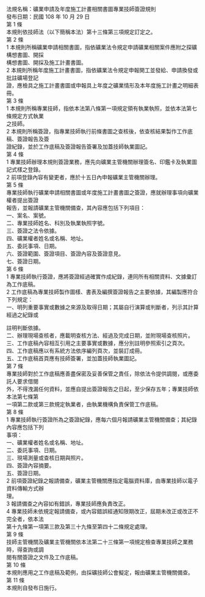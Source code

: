 法規名稱：礦業申請及年度施工計畫相關書圖專業技師簽證規則  
發布日期：民國 108 年 10 月 29 日  
第 1 條  
本規則依技師法（以下簡稱本法）第十三條第三項規定訂定之。  
第 2 條  
1 本規則所稱礦業申請相關書圖，指依礦業法令規定申請礦業相關案件應附之探礦構想書圖、開採  
構想書圖、開採及施工計畫書圖。  
2 本規則所稱年度施工計畫書圖，指依礦業法令規定申報開工並發給、申請換發或批註礦場登記  
證，應檢具之施工計畫書圖或申報具上年度之礦業情形及本年度施工計畫之明細表冊。  
第 3 條  
1 本規則所稱專業技師，指依本法第八條第一項規定領有執業執照，並依本法第七條規定方式執業  
之技師。  
2 本規則所稱簽證，指專業技師執行前條書圖之查核後，依查核結果製作工作底稿、簽證報告及簽  
證紀錄，並於工作底稿及簽證報告簽署及加蓋技師執業圖記。  
第 4 條  
1 專業技師辦理本規則簽證業務，應先向礦業主管機關辦理簽名、印鑑卡及執業圖記式樣之登錄。  
2 前項登錄內容有變更者，應於十五日內申報礦業主管機關辦理。  
第 5 條  
專業技師執行礦業申請相關書圖或年度施工計畫書圖之簽證，應就辦理事項向礦業權者提出簽證  
報告，並報請礦業主管機關備查，其內容應包括下列項目：  
一、案名、案號。  
二、專業技師姓名、科別及執業執照字號。  
三、簽證之法令依據。  
四、礦業權者姓名或名稱、地址。  
五、委託事項、日期。  
六、簽證範圍、簽證項目、簽證內容及簽證意見。  
七、簽證日期。  
第 6 條  
1 專業技師執行簽證，應將簽證經過確實作成紀錄，連同所有相關資料、文據彙訂為工作底稿。  
2 工作底稿為專業技師製作圖樣、書表及編撰簽證報告之主要依據，其編製應符合下列規定：  
一、明列重要事實或數據之來源及取得日期；其屬自行演算或判斷者，列示其計算經過之紀錄或  


註明判斷依據。  
二、辦理現場查核者，應載明查核方法、經過及完成日期，並附現場查核照片。  
三、工作底稿內容相互引用之主要事實或數據，應分別註明參照索引之頁次。  
四、工作底稿應以有系統方法依序編列頁次，並裝訂成冊。  
五、工作底稿首頁應有技師簽署，並加蓋技師執業圖記。  
第 7 條  
專業技師對於工作底稿應善盡保密及妥善保管之責任，除依法令提供調閱，或應委託人要求借閱  
外，不得洩漏任何資料，並應自提出簽證報告之日起，至少保存五年；專業技師依本法第七條第  
一項第二款或第三款規定執業者，由執業機構負責保管工作底稿。  
第 8 條  
1 專業技師執行簽證所為之簽證紀錄，應每六個月報請礦業主管機關備查；其紀錄內容應包括下列  
事項：  
一、礦業權者姓名或名稱、地址。  
二、委託事項、日期。  
三、現場測量或查核日期與照片。  
四、簽證內容摘要。  
五、簽證日期。  
2 前項簽證紀錄之報請備查，礦業主管機關應指定電腦資料庫，由專業技師以電子資料傳輸方式辦  
理。  
3 報請備查之內容如有錯誤，專業技師應負責改正。  
4 專業技師未依規定報請備查，或內容錯誤經通知限期改正，屆期未改正或改正不完全者，依本法  
第十九條第一項第三款及第三十九條至第四十二條規定處理。  
第 9 條  
技師主管機關及礦業主管機關依本法第二十三條第一項規定檢查專業技師之業務時，得查詢或調  
閱有關簽證之文件及工作底稿。  
第 10 條  
本規則應用之工作底稿及範例，由採礦技師公會擬定，報由礦業主管機關備查。  
第 11 條  
本規則自發布日施行。  


